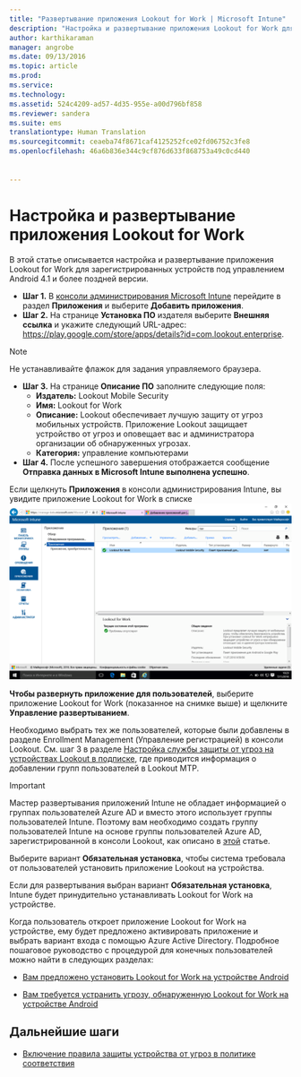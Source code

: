 ```yaml
---
title: "Развертывание приложения Lookout for Work | Microsoft Intune"
description: "Настройка и развертывание приложения Lookout for Work для Android."
author: karthikaraman
manager: angrobe
ms.date: 09/13/2016
ms.topic: article
ms.prod: 
ms.service: 
ms.technology: 
ms.assetid: 524c4209-ad57-4d35-955e-a00d796bf858
ms.reviewer: sandera
ms.suite: ems
translationtype: Human Translation
ms.sourcegitcommit: ceaeba74f8671caf4125252fce02fd06752c3fe8
ms.openlocfilehash: 46a6b836e344c9cf876d633f868753a49c0cd440


---
```


# Настройка и развертывание приложения Lookout for Work
В этой статье описывается настройка и развертывание приложения Lookout for Work для зарегистрированных устройств под управлением Android 4.1 и более поздней версии.

* **Шаг 1.** В [консоли администрирования Microsoft Intune](https://manage.microsoft.com) перейдите в раздел **Приложения** и выберите **Добавить приложения**.   
* **Шаг 2.** На странице **Установка ПО** издателя выберите **Внешняя ссылка** и укажите следующий URL-адрес: https://play.google.com/store/apps/details?id=com.lookout.enterprise.
>[!NOTE]
>Не устанавливайте флажок для задания управляемого браузера.

* **Шаг 3.** На странице **Описание ПО** заполните следующие поля:
  * **Издатель:** Lookout Mobile Security
  * **Имя:** Lookout for Work
  * **Описание:** Lookout обеспечивает лучшую защиту от угроз мобильных устройств. Приложение Lookout защищает устройство от угроз и оповещает вас и администратора организации об обнаруженных угрозах.
  * **Категория:** управление компьютерами
* **Шаг 4.** После успешного завершения отображается сообщение **Отправка данных в Microsoft Intune выполнена успешно**.

Если щелкнуть **Приложения** в консоли администрирования Intune, вы увидите приложение Lookout for Work в списке ![снимок экрана страницы "Приложения" консоли администрирования Intune с приложением Lookout for Work в списке](../media/mtp/lookout-app-listed-intune-console.png)

**Чтобы развернуть приложение для пользователей**, выберите приложение Lookout for Work (показанное на снимке выше) и щелкните **Управление развертыванием**.

Необходимо выбрать тех же пользователей, которые были добавлены в разделе Enrollment Management (Управление регистрацией) в консоли Lookout.  См. шаг 3 в разделе [Настройка службы защиты от угроз на устройствах Lookout в подписке](set-up-your-subscription-with-lookout-mtp#configure-your-subscription-with-lookout-mtp), где приводится информация о добавлении групп пользователей в Lookout MTP.
>[!IMPORTANT]
> Мастер развертывания приложений Intune не обладает информацией о группах пользователей Azure AD и вместо этого использует группы пользователей Intune. Поэтому вам необходимо создать группу пользователей Intune на основе группы пользователей Azure AD, зарегистрированной в консоли Lookout, как описано в [этой](plan-your-user-and-device-groups.md) статье.

Выберите вариант **Обязательная установка**, чтобы система требовала от пользователей установить приложение Lookout на устройства.


Если для развертывания выбран вариант **Обязательная установка**, Intune будет принудительно устанавливать Lookout for Work на устройстве.   

Когда пользователь откроет приложение Lookout for Work на устройстве, ему будет предложено активировать приложение и выбрать вариант входа с помощью Azure Active Directory. Подробное пошаговое руководство с процедурой для конечных пользователей можно найти в следующих разделах:

* [Вам предложено установить Lookout for Work на устройстве Android](http://docs.microsoft.com/intune/enduser/you-are-prompted-to-install-lookout-for-work-android)

* [Вам требуется устранить угрозу, обнаруженную Lookout for Work на устройстве Android](http://docs.microsoft.com/intune/enduser/you-need-to-resolve-a-threat-found-by-lookout-for-work-android)

## Дальнейшие шаги
* [Включение правила защиты устройства от угроз в политике соответствия](enable-device-threat-protection-rule-in-compliance-policy.md)



<!--HONumber=Sep16_HO4-->


